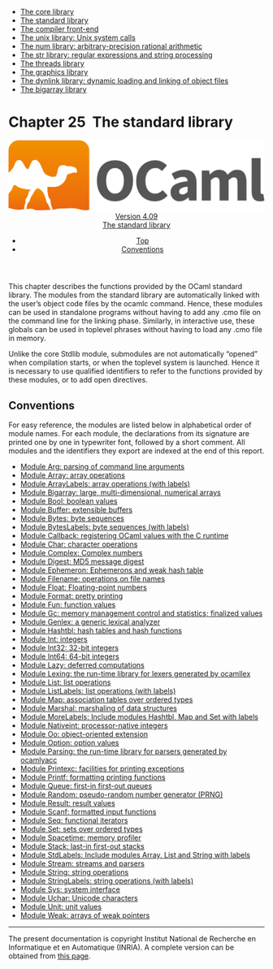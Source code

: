 <!-- ((! set title Manual !)) ((! set documentation !)) ((! set manual !)) ((! set nobreadcrumb !)) -->
<div class="manual content"><ul class="part_menu"><li><a href="core.html">The core library</a></li><li class="active"><a href="stdlib.html">The standard library</a></li><li><a href="parsing.html">The compiler front-end</a></li><li><a href="libunix.html">The unix library: Unix system calls</a></li><li><a href="libnum.html">The num library: arbitrary-precision rational arithmetic</a></li><li><a href="libstr.html">The str library: regular expressions and string processing</a></li><li><a href="libthreads.html">The threads library</a></li><li><a href="libgraph.html">The graphics library</a></li><li><a href="libdynlink.html">The dynlink library: dynamic loading and linking of object files</a></li><li><a href="libbigarray.html">The bigarray library</a></li></ul>




<h1 class="chapter" id="sec558"><span>Chapter 25</span>&nbsp;&nbsp;The standard library</h1>
<header><nav class="toc brand"><a class="brand" href="https://ocaml.org/"><img src="colour-logo-gray.svg" class="svg" alt="OCaml"></a></nav><nav class="toc"><div class="toc_version"><a href="/docs" id="version-select">Version 4.09</a></div><div class="toc_title"><a href="#">The standard library</a></div><ul><li class="top"><a href="#">Top</a></li>
<li><a href="#sec559">Conventions</a>
</li></ul></nav></header>
<p> <a id="c:stdlib"></a></p><p>This chapter describes the functions provided by the OCaml
standard library. The modules from the standard library are
automatically linked with the user’s object code files by the <span class="c003">ocamlc</span>
command. Hence, these modules can be used in standalone programs without
having to add any <span class="c003">.cmo</span> file on the command line for the linking
phase. Similarly, in interactive use, these globals can be used in
toplevel phrases without having to load any <span class="c003">.cmo</span> file in memory.</p><p>Unlike the core <span class="c003">Stdlib</span> module, submodules are not automatically
“opened” when compilation starts, or when the toplevel system is launched.
Hence it is necessary to use qualified identifiers to refer to the functions
provided by these modules, or to add <span class="c003">open</span> directives.</p><p><a id="stdlib:top"></a></p><h2 class="section" id="sec559">Conventions</h2>
<p>For easy reference, the modules are listed below in alphabetical order
of module names.
For each module, the declarations from its signature are printed
one by one in typewriter font, followed by a short comment.
All modules and the identifiers they export are indexed at the end of
this report.</p><ul class="ftoc2"><li class="li-links">
<a href="../../api/4.09/Arg.html">Module <span class="c003">Arg</span>: parsing of command line arguments</a>
</li><li class="li-links"><a href="../../api/4.09/Array.html">Module <span class="c003">Array</span>: array operations</a>
</li><li class="li-links"><a href="../../api/4.09/ArrayLabels.html">Module <span class="c003">ArrayLabels</span>: array operations (with labels)</a>
</li><li class="li-links"><a href="../../api/4.09/Bigarray.html">Module <span class="c003">Bigarray</span>: large, multi-dimensional, numerical arrays</a>
</li><li class="li-links"><a href="../../api/4.09/Bool.html">Module <span class="c003">Bool</span>: boolean values</a>
</li><li class="li-links"><a href="../../api/4.09/Buffer.html">Module <span class="c003">Buffer</span>: extensible buffers</a>
</li><li class="li-links"><a href="../../api/4.09/Bytes.html">Module <span class="c003">Bytes</span>: byte sequences</a>
</li><li class="li-links"><a href="../../api/4.09/BytesLabels.html">Module <span class="c003">BytesLabels</span>: byte sequences (with labels)</a>
</li><li class="li-links"><a href="../../api/4.09/Callback.html">Module <span class="c003">Callback</span>: registering OCaml values with the C runtime</a>
</li><li class="li-links"><a href="../../api/4.09/Char.html">Module <span class="c003">Char</span>: character operations</a>
</li><li class="li-links"><a href="../../api/4.09/Complex.html">Module <span class="c003">Complex</span>: Complex numbers</a>
</li><li class="li-links"><a href="../../api/4.09/Digest.html">Module <span class="c003">Digest</span>: MD5 message digest</a>
</li><li class="li-links"><a href="../../api/4.09/Ephemeron.html">Module <span class="c003">Ephemeron</span>: Ephemerons and weak hash table</a>
</li><li class="li-links"><a href="../../api/4.09/Filename.html">Module <span class="c003">Filename</span>: operations on file names</a>
</li><li class="li-links"><a href="../../api/4.09/Float.html">Module <span class="c003">Float</span>: Floating-point numbers</a>
</li><li class="li-links"><a href="../../api/4.09/Format.html">Module <span class="c003">Format</span>: pretty printing</a>
</li><li class="li-links"><a href="../../api/4.09/Fun.html">Module <span class="c003">Fun</span>: function values</a>
</li><li class="li-links"><a href="../../api/4.09/Gc.html">Module <span class="c003">Gc</span>: memory management control and statistics; finalized values</a>
</li><li class="li-links"><a href="../../api/4.09/Genlex.html">Module <span class="c003">Genlex</span>: a generic lexical analyzer</a>
</li><li class="li-links"><a href="../../api/4.09/Hashtbl.html">Module <span class="c003">Hashtbl</span>: hash tables and hash functions</a>
</li><li class="li-links"><a href="../../api/4.09/Int.html">Module <span class="c003">Int</span>: integers</a>
</li><li class="li-links"><a href="../../api/4.09/Int32.html">Module <span class="c003">Int32</span>: 32-bit integers</a>
</li><li class="li-links"><a href="../../api/4.09/Int64.html">Module <span class="c003">Int64</span>: 64-bit integers</a>
</li><li class="li-links"><a href="../../api/4.09/Lazy.html">Module <span class="c003">Lazy</span>: deferred computations</a>
</li><li class="li-links"><a href="../../api/4.09/Lexing.html">Module <span class="c003">Lexing</span>: the run-time library for lexers generated by <span class="c003">ocamllex</span></a>
</li><li class="li-links"><a href="../../api/4.09/List.html">Module <span class="c003">List</span>: list operations</a>
</li><li class="li-links"><a href="../../api/4.09/ListLabels.html">Module <span class="c003">ListLabels</span>: list operations (with labels)</a>
</li><li class="li-links"><a href="../../api/4.09/Map.html">Module <span class="c003">Map</span>: association tables over ordered types</a>
</li><li class="li-links"><a href="../../api/4.09/Marshal.html">Module <span class="c003">Marshal</span>: marshaling of data structures</a>
</li><li class="li-links"><a href="../../api/4.09/MoreLabels.html">Module <span class="c003">MoreLabels</span>: Include modules <span class="c003">Hashtbl</span>, <span class="c003">Map</span> and <span class="c003">Set</span> with labels</a>
</li><li class="li-links"><a href="../../api/4.09/Nativeint.html">Module <span class="c003">Nativeint</span>: processor-native integers</a>
</li><li class="li-links"><a href="../../api/4.09/Oo.html">Module <span class="c003">Oo</span>: object-oriented extension</a>
</li><li class="li-links"><a href="../../api/4.09/Option.html">Module <span class="c003">Option</span>: option values</a>
</li><li class="li-links"><a href="../../api/4.09/Parsing.html">Module <span class="c003">Parsing</span>: the run-time library for parsers generated by <span class="c003">ocamlyacc</span></a>
</li><li class="li-links"><a href="../../api/4.09/Printexc.html">Module <span class="c003">Printexc</span>: facilities for printing exceptions</a>
</li><li class="li-links"><a href="../../api/4.09/Printf.html">Module <span class="c003">Printf</span>: formatting printing functions</a>
</li><li class="li-links"><a href="../../api/4.09/Queue.html">Module <span class="c003">Queue</span>: first-in first-out queues</a>
</li><li class="li-links"><a href="../../api/4.09/Random.html">Module <span class="c003">Random</span>: pseudo-random number generator (PRNG)</a>
</li><li class="li-links"><a href="../../api/4.09/Result.html">Module <span class="c003">Result</span>: result values</a>
</li><li class="li-links"><a href="../../api/4.09/Scanf.html">Module <span class="c003">Scanf</span>: formatted input functions</a>
</li><li class="li-links"><a href="../../api/4.09/Seq.html">Module <span class="c003">Seq</span>: functional iterators</a>
</li><li class="li-links"><a href="../../api/4.09/Set.html">Module <span class="c003">Set</span>: sets over ordered types</a>
</li><li class="li-links"><a href="../../api/4.09/Spacetime.html">Module <span class="c003">Spacetime</span>: memory profiler</a>
</li><li class="li-links"><a href="../../api/4.09/Stack.html">Module <span class="c003">Stack</span>: last-in first-out stacks</a>
</li><li class="li-links"><a href="../../api/4.09/StdLabels.html">Module <span class="c003">StdLabels</span>: Include modules <span class="c003">Array</span>, <span class="c003">List</span> and <span class="c003">String</span> with labels</a>
</li><li class="li-links"><a href="../../api/4.09/Stream.html">Module <span class="c003">Stream</span>: streams and parsers</a>
</li><li class="li-links"><a href="../../api/4.09/String.html">Module <span class="c003">String</span>: string operations</a>
</li><li class="li-links"><a href="../../api/4.09/StringLabels.html">Module <span class="c003">StringLabels</span>: string operations (with labels)</a>
</li><li class="li-links"><a href="../../api/4.09/Sys.html">Module <span class="c003">Sys</span>: system interface</a>
</li><li class="li-links"><a href="../../api/4.09/Uchar.html">Module <span class="c003">Uchar</span>: Unicode characters</a>
</li><li class="li-links"><a href="../../api/4.09/Unit.html">Module <span class="c003">Unit</span>: unit values</a>
</li><li class="li-links"><a href="../../api/4.09/Weak.html">Module <span class="c003">Weak</span>: arrays of weak pointers</a>
</li></ul>
<hr>





<div class="copyright">The present documentation is copyright Institut National de Recherche en Informatique et en Automatique (INRIA). A complete version can be obtained from <a href="http://caml.inria.fr/pub/docs/manual-ocaml/">this page</a>.</div></div>